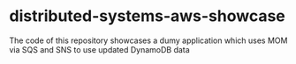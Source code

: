 # distributed-systems-aws-showcase
The code of this repository showcases a dumy application which uses MOM via SQS and SNS to use updated DynamoDB data
